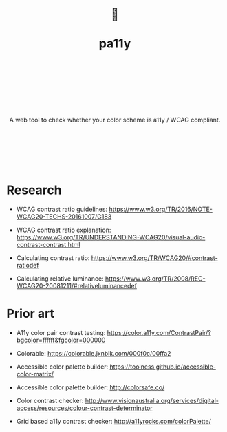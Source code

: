 <div align="center">
  <h1>
    <br/>
    <br/>
    🌈
    <br />
    <br />
    pa11y
    <br />
    <br />
    <br />
    <br />
  </h1>
  <br />
  <p>
    A web tool to check whether your color scheme is a11y / WCAG compliant.
  </p>
  <br />
  <br />
  <br />
  <br />
  <br />
</div>

# Research

- WCAG contrast ratio guidelines:
  https://www.w3.org/TR/2016/NOTE-WCAG20-TECHS-20161007/G183

- WCAG contrast ratio explanation:
  https://www.w3.org/TR/UNDERSTANDING-WCAG20/visual-audio-contrast-contrast.html

- Calculating contrast ratio:
  https://www.w3.org/TR/WCAG20/#contrast-ratiodef

- Calculating relative luminance:
  https://www.w3.org/TR/2008/REC-WCAG20-20081211/#relativeluminancedef

# Prior art

- A11y color pair contrast testing:
  https://color.a11y.com/ContrastPair/?bgcolor=ffffff&fgcolor=000000

- Colorable:
  https://colorable.jxnblk.com/000f0c/00ffa2

- Accessible color palette builder:
  https://toolness.github.io/accessible-color-matrix/

- Accessible color palette builder:
  http://colorsafe.co/

- Color contrast checker:
  http://www.visionaustralia.org/services/digital-access/resources/colour-contrast-determinator

- Grid based a11y contrast checker:
  http://a11yrocks.com/colorPalette/
